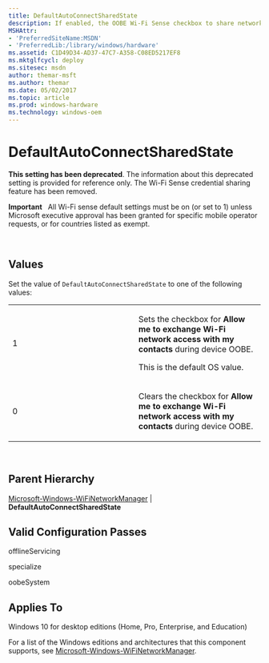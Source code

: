 ```yaml
---
title: DefaultAutoConnectSharedState
description: If enabled, the OOBE Wi-Fi Sense checkbox to share networks with contacts will be checked.
MSHAttr:
- 'PreferredSiteName:MSDN'
- 'PreferredLib:/library/windows/hardware'
ms.assetid: C1D49D34-AD37-47C7-A358-C08ED5217EF8
ms.mktglfcycl: deploy
ms.sitesec: msdn
author: themar-msft
ms.author: themar
ms.date: 05/02/2017
ms.topic: article
ms.prod: windows-hardware
ms.technology: windows-oem
---
```


# DefaultAutoConnectSharedState

**This setting has been deprecated**. The information about this deprecated setting is provided for reference only. The Wi-Fi Sense credential sharing feature has been removed.

**Important**  
All Wi-Fi sense default settings must be on (or set to 1) unless Microsoft executive approval has been granted for specific mobile operator requests, or for countries listed as exempt.

 

## Values


Set the value of `DefaultAutoConnectSharedState` to one of the following values:

<table>
<colgroup>
<col width="50%" />
<col width="50%" />
</colgroup>
<tbody>
<tr class="odd">
<td><p>1</p></td>
<td><p>Sets the checkbox for <strong>Allow me to exchange Wi-Fi network access with my contacts</strong> during device OOBE.</p>
<p>This is the default OS value.</p></td>
</tr>
<tr class="even">
<td><p>0</p></td>
<td><p>Clears the checkbox for <strong>Allow me to exchange Wi-Fi network access with my contacts</strong> during device OOBE.</p></td>
</tr>
</tbody>
</table>

 

## Parent Hierarchy


[Microsoft-Windows-WiFiNetworkManager](microsoft-windows-wifinetworkmanager.md) | **DefaultAutoConnectSharedState**

## Valid Configuration Passes


offlineServicing

specialize

oobeSystem

## Applies To


Windows 10 for desktop editions (Home, Pro, Enterprise, and Education)

For a list of the Windows editions and architectures that this component supports, see [Microsoft-Windows-WiFiNetworkManager](microsoft-windows-wifinetworkmanager.md).

 

 






